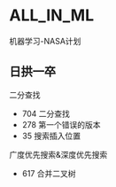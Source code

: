 # ALL_IN_ML
机器学习-NASA计划


## 日拱一卒
二分查找
- 704 二分查找
- 278 第一个错误的版本
- 35 搜索插入位置

广度优先搜索&深度优先搜索
- 617 合并二叉树
